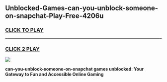 
## Unblocked-Games-can-you-unblock-someone-on-snapchat-Play-Free-4206u
<h3>
<a href="https://premium76.site?title=can-you-unblock-someone-on-snapchat&ref=23A">CLICK TO PLAY</a></h3>
<hr>

<h3>
<a href="https://premium76.site?title=can-you-unblock-someone-on-snapchat&ref=23A">CLICK 2 PLAY</a>
  
</h3>

<a href="https://premium76.site?title=can-you-unblock-someone-on-snapchat&ref=23A"><img src="https://clearcache.store/games.png"></a>


**can-you-unblock-someone-on-snapchat games unblocked: Your Gateway to Fun and Accessible Online Gaming**
